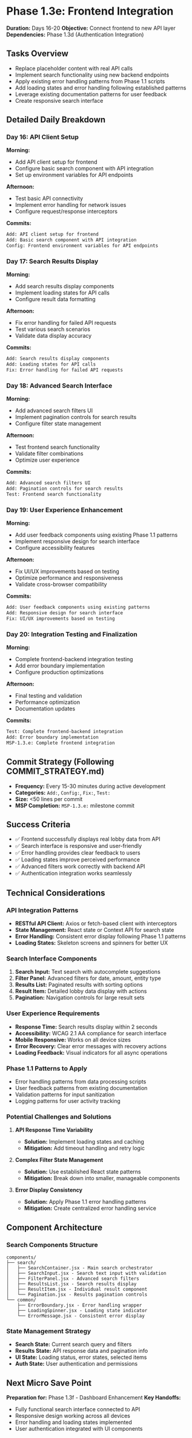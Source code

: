 # Phase 1.3e: Frontend Integration

**Duration:** Days 16-20
**Objective:** Connect frontend to new API layer
**Dependencies:** Phase 1.3d (Authentication Integration)

## Tasks Overview
- Replace placeholder content with real API calls
- Implement search functionality using new backend endpoints
- Apply existing error handling patterns from Phase 1.1 scripts
- Add loading states and error handling following established patterns
- Leverage existing documentation patterns for user feedback
- Create responsive search interface

## Detailed Daily Breakdown

### **Day 16: API Client Setup**
**Morning:**
- Add API client setup for frontend
- Configure basic search component with API integration
- Set up environment variables for API endpoints

**Afternoon:**
- Test basic API connectivity
- Implement error handling for network issues
- Configure request/response interceptors

**Commits:**
```bash
Add: API client setup for frontend
Add: Basic search component with API integration
Config: Frontend environment variables for API endpoints
```

### **Day 17: Search Results Display**
**Morning:**
- Add search results display components
- Implement loading states for API calls
- Configure result data formatting

**Afternoon:**
- Fix error handling for failed API requests
- Test various search scenarios
- Validate data display accuracy

**Commits:**
```bash
Add: Search results display components
Add: Loading states for API calls
Fix: Error handling for failed API requests
```

### **Day 18: Advanced Search Interface**
**Morning:**
- Add advanced search filters UI
- Implement pagination controls for search results
- Configure filter state management

**Afternoon:**
- Test frontend search functionality
- Validate filter combinations
- Optimize user experience

**Commits:**
```bash
Add: Advanced search filters UI
Add: Pagination controls for search results
Test: Frontend search functionality
```

### **Day 19: User Experience Enhancement**
**Morning:**
- Add user feedback components using existing Phase 1.1 patterns
- Implement responsive design for search interface
- Configure accessibility features

**Afternoon:**
- Fix UI/UX improvements based on testing
- Optimize performance and responsiveness
- Validate cross-browser compatibility

**Commits:**
```bash
Add: User feedback components using existing patterns
Add: Responsive design for search interface
Fix: UI/UX improvements based on testing
```

### **Day 20: Integration Testing and Finalization**
**Morning:**
- Complete frontend-backend integration testing
- Add error boundary implementation
- Configure production optimizations

**Afternoon:**
- Final testing and validation
- Performance optimization
- Documentation updates

**Commits:**
```bash
Test: Complete frontend-backend integration
Add: Error boundary implementation
MSP-1.3.e: Complete frontend integration
```

## Commit Strategy (Following COMMIT_STRATEGY.md)
- **Frequency:** Every 15-30 minutes during active development
- **Categories:** `Add:`, `Config:`, `Fix:`, `Test:`
- **Size:** <50 lines per commit
- **MSP Completion:** `MSP-1.3.e:` milestone commit

## Success Criteria
- ✅ Frontend successfully displays real lobby data from API
- ✅ Search interface is responsive and user-friendly
- ✅ Error handling provides clear feedback to users
- ✅ Loading states improve perceived performance
- ✅ Advanced filters work correctly with backend API
- ✅ Authentication integration works seamlessly

## Technical Considerations

### **API Integration Patterns**
- **RESTful API Client:** Axios or fetch-based client with interceptors
- **State Management:** React state or Context API for search state
- **Error Handling:** Consistent error display following Phase 1.1 patterns
- **Loading States:** Skeleton screens and spinners for better UX

### **Search Interface Components**
1. **Search Input:** Text search with autocomplete suggestions
2. **Filter Panel:** Advanced filters for date, amount, entity type
3. **Results List:** Paginated results with sorting options
4. **Result Item:** Detailed lobby data display with actions
5. **Pagination:** Navigation controls for large result sets

### **User Experience Requirements**
- **Response Time:** Search results display within 2 seconds
- **Accessibility:** WCAG 2.1 AA compliance for search interface
- **Mobile Responsive:** Works on all device sizes
- **Error Recovery:** Clear error messages with recovery actions
- **Loading Feedback:** Visual indicators for all async operations

### **Phase 1.1 Patterns to Apply**
- Error handling patterns from data processing scripts
- User feedback patterns from existing documentation
- Validation patterns for input sanitization
- Logging patterns for user activity tracking

### **Potential Challenges and Solutions**
1. **API Response Time Variability**
   - **Solution:** Implement loading states and caching
   - **Mitigation:** Add timeout handling and retry logic

2. **Complex Filter State Management**
   - **Solution:** Use established React state patterns
   - **Mitigation:** Break down into smaller, manageable components

3. **Error Display Consistency**
   - **Solution:** Apply Phase 1.1 error handling patterns
   - **Mitigation:** Create centralized error handling service

## Component Architecture

### **Search Components Structure**
```
components/
├── search/
│   ├── SearchContainer.jsx - Main search orchestrator
│   ├── SearchInput.jsx - Search text input with validation
│   ├── FilterPanel.jsx - Advanced search filters
│   ├── ResultsList.jsx - Search results display
│   ├── ResultItem.jsx - Individual result component
│   └── Pagination.jsx - Results pagination controls
└── common/
    ├── ErrorBoundary.jsx - Error handling wrapper
    ├── LoadingSpinner.jsx - Loading state indicator
    └── ErrorMessage.jsx - Consistent error display
```

### **State Management Strategy**
- **Search State:** Current search query and filters
- **Results State:** API response data and pagination info
- **UI State:** Loading status, error states, selected items
- **Auth State:** User authentication and permissions

## Next Micro Save Point
**Preparation for:** Phase 1.3f - Dashboard Enhancement
**Key Handoffs:**
- Fully functional search interface connected to API
- Responsive design working across all devices
- Error handling and loading states implemented
- User authentication integrated with UI components